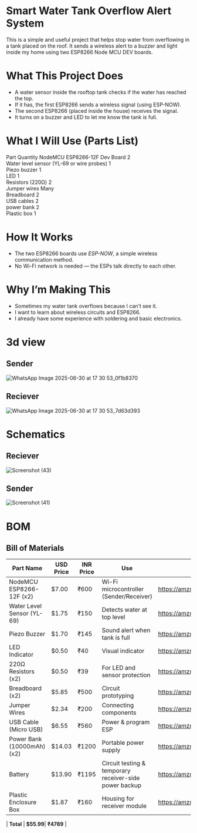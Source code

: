 # Smart Water Tank Overflow Alert System

This is a simple and useful project that helps stop water from overflowing in a tank placed on the roof. It sends a wireless alert to a buzzer and light inside my home using two ESP8266 Node MCU DEV boards.

# What This Project Does

- A water sensor inside the rooftop tank checks if the water has reached the top.
- If it has, the first ESP8266 sends a wireless signal (using ESP-NOW).
- The second ESP8266 (placed inside the house) receives the signal.
- It turns on a buzzer and LED to let me know the tank is full.

# What I Will Use (Parts List)

 Part                           Quantity
 NodeMCU ESP8266-12F Dev Board              2        
 Water level sensor (YL-69 or wire probes)  1        
 Piezo buzzer                   1        
 LED                            1        
 Resistors (220Ω)               2        
 Jumper wires                   Many     
 Breadboard                     2       
 USB cables                     2        
 power bank   2        
 Plastic box                    1        

# How It Works

- The two ESP8266 boards use *ESP-NOW*, a simple wireless communication method.
- No Wi-Fi network is needed — the ESPs talk directly to each other.

# Why I’m Making This

- Sometimes my water tank overflows because I can’t see it.
- I want to learn about wireless circuits and ESP8266.
- I already have some experience with soldering and basic electronics.
  
# 3d view
## Sender
![WhatsApp Image 2025-06-30 at 17 30 53_0f1b8370](https://github.com/user-attachments/assets/59ffe9a7-0513-4fad-ad25-f6f352b7b126)
## Reciever
![WhatsApp Image 2025-06-30 at 17 30 53_7d63d393](https://github.com/user-attachments/assets/f144cde8-928c-4004-af45-8b7c8c73dae5)

# Schematics
## Reciever 
![Screenshot (43)](https://github.com/user-attachments/assets/337bdb2a-76bd-4c30-ab18-c09ecec25ab3)
## Sender
![Screenshot (41)](https://github.com/user-attachments/assets/88c6001e-82c6-49c0-8e52-3c376ea1ed17)

# BOM
## Bill of Materials 

| Part Name                           | USD Price | INR Price | Use                                                                 | URL                                               |
|------------------------------------|-----------|-----------|----------------------------------------------------------------------|---------------------------------------------------|
| NodeMCU ESP8266-12F (x2)           | $7.00     | ₹600      | Wi-Fi microcontroller (Sender/Receiver)                              | https://amzn.in/d/1jWkNOW                         |
| Water Level Sensor (YL-69)         | $1.75     | ₹150      | Detects water at top level                                           | https://amzn.in/d/gmEhWZw                         |
| Piezo Buzzer                       | $1.70     | ₹145      | Sound alert when tank is full                                       | https://amzn.in/d/9RHO6ZJ                         |
| LED Indicator                      | $0.50     | ₹40       | Visual indicator                                                     | https://amzn.in/d/dXMBDMe                         |
| 220Ω Resistors (x2)                | $0.50     | ₹39       | For LED and sensor protection                                        | https://amzn.in/d/gM10jbX                         |
| Breadboard (x2)                    | $5.85     | ₹500      | Circuit prototyping                                                  | https://amzn.in/d/gvRq4T8                         |
| Jumper Wires                       | $2.34     | ₹200      | Connecting components                                                | https://amzn.in/d/5XqQkZq                         |
| USB Cable (Micro USB)              | $6.55     | ₹560      | Power & program ESP                                                  | https://amzn.in/d/3oeRbop                         |
| Power Bank (10000mAh) (x2)         | $14.03    | ₹1200     | Portable power supply                                                | https://amzn.in/d/dWBRAmL                         |
| Battery                            | $13.90    | ₹1195     | Circuit testing & temporary receiver-side power backup              | https://amzn.in/d/d6negGQ                         |
| Plastic Enclosure Box              | $1.87     | ₹160      | Housing for receiver module                                          | https://amzn.in/d/asbaLp8                         |

| **Total**                                           | **$55.99**| **₹4789** |                                                                                                                        
